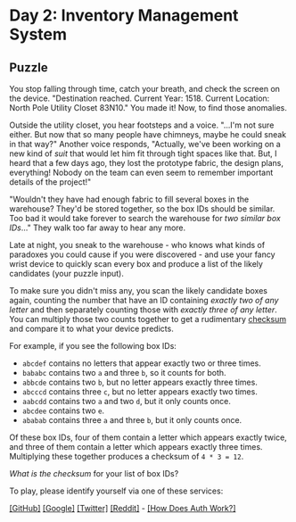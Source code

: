 # Day 2: Inventory Management System

## Puzzle

You stop falling through time, catch your breath, and check the screen on the device. "Destination reached. Current Year: 1518. Current Location: North Pole Utility Closet 83N10." You made it! Now, to find those anomalies.


Outside the utility closet, you hear footsteps and a voice. "...I'm not sure either. But now that so many people have chimneys, maybe he could sneak in that way?" Another voice responds, "Actually, we've been working on a new kind of *suit* that would let him fit through tight spaces like that. But, I heard that a few days ago, they lost the prototype fabric, the design plans, everything! Nobody on the team can even seem to remember important details of the project!"


"Wouldn't they have had enough fabric to fill several boxes in the warehouse? They'd be stored together, so the box IDs should be similar. Too bad it would take forever to search the warehouse for *two similar box IDs*..." They walk too far away to hear any more.


Late at night, you sneak to the warehouse - who knows what kinds of paradoxes you could cause if you were discovered - and use your fancy wrist device to quickly scan every box and produce a list of the likely candidates (your puzzle input).


To make sure you didn't miss any, you scan the likely candidate boxes again, counting the number that have an ID containing *exactly two of any letter* and then separately counting those with *exactly three of any letter*. You can multiply those two counts together to get a rudimentary [checksum](https://en.wikipedia.org/wiki/Checksum) and compare it to what your device predicts.


For example, if you see the following box IDs:


* `abcdef` contains no letters that appear exactly two or three times.
* `bababc` contains two `a` and three `b`, so it counts for both.
* `abbcde` contains two `b`, but no letter appears exactly three times.
* `abcccd` contains three `c`, but no letter appears exactly two times.
* `aabcdd` contains two `a` and two `d`, but it only counts once.
* `abcdee` contains two `e`.
* `ababab` contains three `a` and three `b`, but it only counts once.


Of these box IDs, four of them contain a letter which appears exactly twice, and three of them contain a letter which appears exactly three times. Multiplying these together produces a checksum of `4 * 3 = 12`.


*What is the checksum* for your list of box IDs?



To play, please identify yourself via one of these services:


[[GitHub]](/auth/github) [[Google]](/auth/google) [[Twitter]](/auth/twitter) [[Reddit]](/auth/reddit) - [[How Does Auth Work?]](/about#faq_auth)
